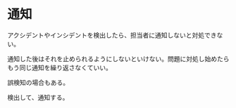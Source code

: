 # 通知

アクシデントやインシデントを検出したら、担当者に通知しないと対処できない。

通知した後はそれを止められるようにしないといけない。問題に対処し始めたらもう同じ通知を繰り返さなくていい。

誤検知の場合もある。

検出して、通知する。
